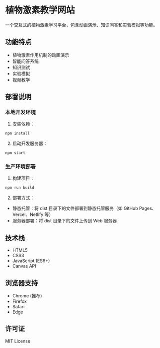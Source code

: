 # 植物激素教学网站

一个交互式的植物激素学习平台，包含动画演示、知识问答和实验模拟等功能。

## 功能特点

- 植物激素作用机制的动画演示
- 智能问答系统
- 知识测试
- 实验模拟
- 视频教学

## 部署说明

### 本地开发环境

1. 安装依赖：
```bash
npm install
```

2. 启动开发服务器：
```bash
npm start
```

### 生产环境部署

1. 构建项目：
```bash
npm run build
```

2. 部署方式：

- 静态托管：将 dist 目录下的文件部署到静态托管服务（如 GitHub Pages、Vercel、Netlify 等）
- 服务器部署：将 dist 目录下的文件上传到 Web 服务器

## 技术栈

- HTML5
- CSS3
- JavaScript (ES6+)
- Canvas API

## 浏览器支持

- Chrome (推荐)
- Firefox
- Safari
- Edge

## 许可证

MIT License 